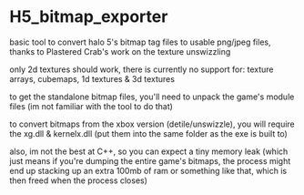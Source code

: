# H5_bitmap_exporter
basic tool to convert halo 5's bitmap tag files to usable png/jpeg files, thanks to Plastered Crab's work on the texture unswizzling

only 2d textures should work, there is currently no support for: texture arrays, cubemaps, 1d textures & 3d textures

to get the standalone bitmap files, you'll need to unpack the game's module files (im not familiar with the tool to do that)

to convert bitmaps from the xbox version (detile/unswizzle), you will require the xg.dll & kernelx.dll (put them into the same folder as the exe is built to)


also, im not the best at C++, so you can expect a tiny memory leak (which just means if you're dumping the entire game's bitmaps, the process might end up stacking up an extra 100mb of ram or something like that, which is then freed when the process closes)
